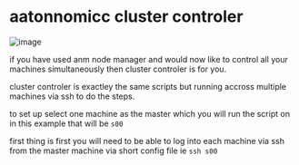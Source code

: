 # aatonnomicc cluster controler

![image](https://github.com/user-attachments/assets/d8efc3ec-7983-4c43-814a-da5b20ddd836)


if you have used anm node manager and would now like to control all your machines simultaneously then cluster controler is for you.


cluster controler is exactley the same scripts but running accross multiple machines via ssh to do the steps.

to set up select one machine as the master which you will run the script on in this example that will be  ```s00```

first thing is first you will need to be able to log into each machine via ssh from the master machine via short config file ie ```ssh s00```

